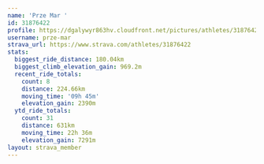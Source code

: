```yaml
---
name: 'Prze Mar '
id: 31876422
profile: https://dgalywyr863hv.cloudfront.net/pictures/athletes/31876422/22548952/6/large.jpg
username: prze-mar
strava_url: https://www.strava.com/athletes/31876422
stats:
  biggest_ride_distance: 180.04km
  biggest_climb_elevation_gain: 969.2m
  recent_ride_totals:
    count: 8
    distance: 224.66km
    moving_time: '09h 45m'
    elevation_gain: 2390m
  ytd_ride_totals:
    count: 31
    distance: 631km
    moving_time: 22h 36m
    elevation_gain: 7291m
layout: strava_member
--- 
```

